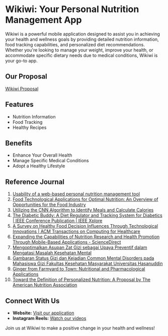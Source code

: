 # Wikiwi: Your Personal Nutrition Management App

Wikiwi is a powerful mobile application designed to assist you in achieving your health and wellness goals by providing detailed nutrition information, food tracking capabilities, and personalized diet recommendations. Whether you're looking to manage your weight, improve your health, or accommodate specific dietary needs due to medical conditions, Wikiwi is your go-to app.

## Our Proposal
[Wikiwi Proposal](https://github.com/user-attachments/files/15743552/Wikiwi.pdf)

## Features

- Nutrition Information
- Food Tracking
- Healthy Recipes

## Benefits

- Enhance Your Overall Health
- Manage Specific Medical Conditions
- Adopt a Healthy Lifestyle

## Reference Journal

1. [Usability of a web-based personal nutrition management tool](https://doi.org/10.3109/17538157.2011.553296)
2. [Food Technological Applications for Optimal Nutrition: An Overview of Opportunities for the Food Industry](https://doi.org/10.1111/j.1541-4337.2011.00167.x)
3. [Utilizing the CNN Algorithm to Identify Meals and Calculate Calories](https://ijarsct.co.in/Paper7837.pdf)
4. [The Diabetic Buddy: A Diet Regulator and Tracking System for Diabetics | IEEE Conference Publication | IEEE Xplore](https://ieeexplore.ieee.org/document/9461897)
5. [A Survey on Healthy Food Decision Influences Through Technological Innovations | ACM Transactions on Computing for Healthcare](https://dl.acm.org/doi/10.1145/3494580)
6. [Expanding the Capabilities of Nutrition Research and Health Promotion Through Mobile-Based Applications - ScienceDirect](https://www.sciencedirect.com/science/article/pii/S2161831322001284)
7. [Mengoptimalkan Asupan Zat Gizi sebagai Upaya Preventif dalam Mengatasi Masalah Kesehatan Mental](https://e-journal.unair.ac.id/MGK/article/view/33925)
8. [Gambaran Status Gizi dan Kejadian Common Mental Disorders pada Mahasiswa Gizi Fakultas Kesehatan Masyarakat Universitas Hasanuddin](http://repository.unhas.ac.id/id/eprint/2075/)
9. [Ginger from Farmyard to Town: Nutritional and Pharmacological Applications](https://www.frontiersin.org/journals/pharmacology/articles/10.3389/fphar.2021.779352/full)
10. [Toward the Definition of Personalized Nutrition: A Proposal by The American Nutrition Association](https://doi.org/10.1080/07315724.2019.1685332)


## Connect With Us

- **Website:** [Visit our application](https://example.com/)
- **Instagram Reels:** [Watch our videos](https://www.instagram.com/reel/C66MvcNShL_/?igsh=MXF0ajBwaTZoOXlmaA==)

Join us at Wikiwi to make a positive change in your health and wellness!

